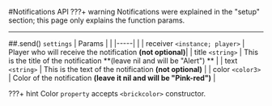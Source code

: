 #Notifications API
???+ warning
    Notifications were explained in the "setup" section; this page only explains the function params.

---

##.send() `settings`
| Params | |
|-----| |
| receiver `<instance; player>` | Player who will receive the notification **(not optional)**|
| title `<string>` | This is the title of the notification **(leave nil and will be "Alert") ** |
| text `<string>` | This is the text of the notification **(not optional)** |
| color `<color3>` | Color of the notification **(leave it nil and will be "Pink-red")** |

???+ hint
    Color `property` accepts `<brickcolor>` constructor.